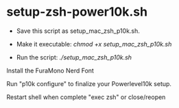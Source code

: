 # setup-zsh-power10k.sh
- Save this script as setup_mac_zsh_p10k.sh.
  
- Make it executable:
_chmod +x setup_mac_zsh_p10k.sh_

- Run the script:
_./setup_mac_zsh_p10k.sh_


Install the FuraMono Nerd Font


Run "p10k configure" to finalize your Powerlevel10k setup.

Restart shell when complete "exec zsh" or close/reopen
